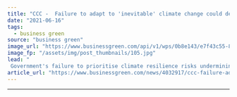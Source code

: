 ```yaml
---
title: "CCC -  Failure to adapt to 'inevitable' climate change could derail net zero transition"
date: "2021-06-16"
tags: 
  - business green
source: "business green"
image_url: "https://www.businessgreen.com/api/v1/wps/0b8e143/e7f43c55-8780-473e-a5bb-b00d416ca7b8/2/iStock-1302130036-flooding-uk-185x114.jpg"
image_fp: "/assets/img/post_thumbnails/105.jpg"
lead: "
 Government's failure to prioritise climate resilience risks undermining UK's ability to meet net zero and biodiversity goals, CCC warns ..."
article_url: "https://www.businessgreen.com/news/4032917/ccc-failure-adapt-inevitable-climate-change-derail-net-zero-transition"
---
```


---
